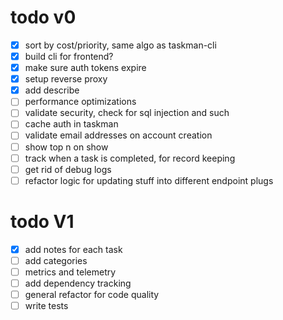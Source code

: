 # todo v0
- [x] sort by cost/priority, same algo as taskman-cli
- [x] build cli for frontend?
- [x] make sure auth tokens expire
- [x] setup reverse proxy 
- [x] add describe
- [ ] performance optimizations
- [ ] validate security, check for sql injection and such
- [ ] cache auth in taskman
- [ ] validate email addresses on account creation
- [ ] show top n on show
- [ ] track when a task is completed, for record keeping
- [ ] get rid of debug logs
- [ ] refactor logic for updating stuff into different endpoint plugs

# todo V1
- [x] add notes for each task
- [ ] add categories
- [ ] metrics and telemetry
- [ ] add dependency tracking
- [ ] general refactor for code quality
- [ ] write tests